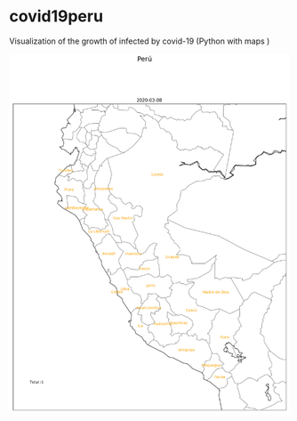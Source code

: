 # covid19peru
Visualization of the growth of infected by covid-19 (Python with maps )

![alt text](perujunio.gif)
